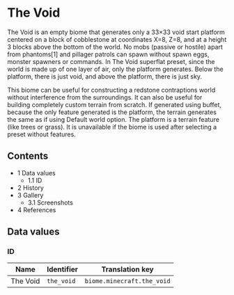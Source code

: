 # The Void
The Void is an empty biome that generates only a 33×33 void start platform centered on a block of cobblestone at coordinates X=8, Z=8, and at a height 3 blocks above the bottom of the world. No mobs (passive or hostile) apart from phantoms[1] and pillager patrols can spawn without spawn eggs, monster spawners or commands. In The Void superflat preset, since the world is made up of one layer of air, only the platform generates. Below the platform, there is just void, and above the platform, there is just sky.

This biome can be useful for constructing a redstone contraptions world without interference from the surroundings. It can also be useful for building completely custom terrain from scratch. If generated using buffet, because the only feature generated is the platform, the terrain generates the same as if using Default world option. The platform is a terrain feature (like trees or grass). It is unavailable if the biome is used after selecting a preset without features.

## Contents
- 1 Data values
	- 1.1 ID
- 2 History
- 3 Gallery
	- 3.1 Screenshots
- 4 References

## Data values
### ID
| Name     | Identifier | Translation key            |
|----------|------------|----------------------------|
| The Void | `the_void` | `biome.minecraft.the_void` |

